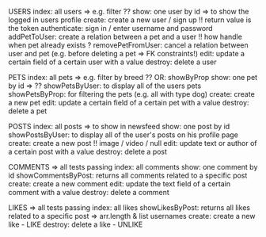 USERS
index: all users => e.g. filter ??
show: one user by id => to show the logged in users profile
create: create a new user / sign up !! return value is the token
authenticate: sign in / enter username and password
addPetToUser: create a relation between a pet and a user !! how handle when pet already exists ?
removePetFromUser: cancel a relation between user and pet (e.g. before deleting a pet => FK constraints!)
edit: update a certain field of a certain user with a value
destroy: delete a user

PETS
index: all pets => e.g. filter by breed ?? OR: showByProp
show: one pet by id => ??
showPetsByUser: to display all of the users pets
showPetsByProp: for filtering the pets (e.g. all with type dog)
create: create a new pet
edit: update a certain field of a certain pet with a value
destroy: delete a pet

POSTS
index: all posts => to show in newsfeed
show: one post by id
showPostsByUser: to display all of the user's posts on his profile page
create: create a new post !! image / video / null
edit: update text or author of a certain post with a value
destroy: delete a post

COMMENTS => all tests passing
index: all comments
show: one comment by id
showCommentsByPost: returns all comments related to a specific post
create: create a new comment
edit: update the text field of a certain comment with a value
destroy: delete a comment

LIKES => all tests passing
index: all likes
showLikesByPost: returns all likes related to a specific post => arr.length & list usernames
create: create a new like - LIKE
destroy: delete a like - UNLIKE
